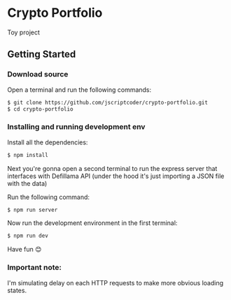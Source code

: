 # Crypto Portfolio

Toy project

## Getting Started

### Download source

Open a terminal and run the following commands:

```bash
$ git clone https://github.com/jscriptcoder/crypto-portfolio.git
$ cd crypto-portfolio
```

### Installing and running development env

Install all the dependencies:

```bash
$ npm install
```

Next you're gonna open a second terminal to run the express server that interfaces with Defillama API (under the hood it's just importing a JSON file with the data)

Run the following command:

```bash
$ npm run server
```

Now run the development environment in the first terminal:

```bash
$ npm run dev
```

Have fun 😊

### Important note:

I'm simulating delay on each HTTP requests to make more obvious loading states.
